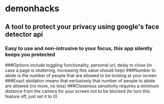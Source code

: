 # demonhacks
## A tool to protect your privacy using google's face detector api
### Easy to use and non-intrusive to your focus, this app silently keeps you protected
###Options include toggling functionality, personal url, delay to close (in case a page is stuttering, increasing this value should help)
###Number to abide is the number of people that are allowed to be looking at your screen
###Exact abidation means that exclusively that number of people to abide are allowed (no more, no less)
###Closeness sensitivity requires a minimum distance from the camera for your screen not to be blocked (to turn this feature off, just set it to 0)